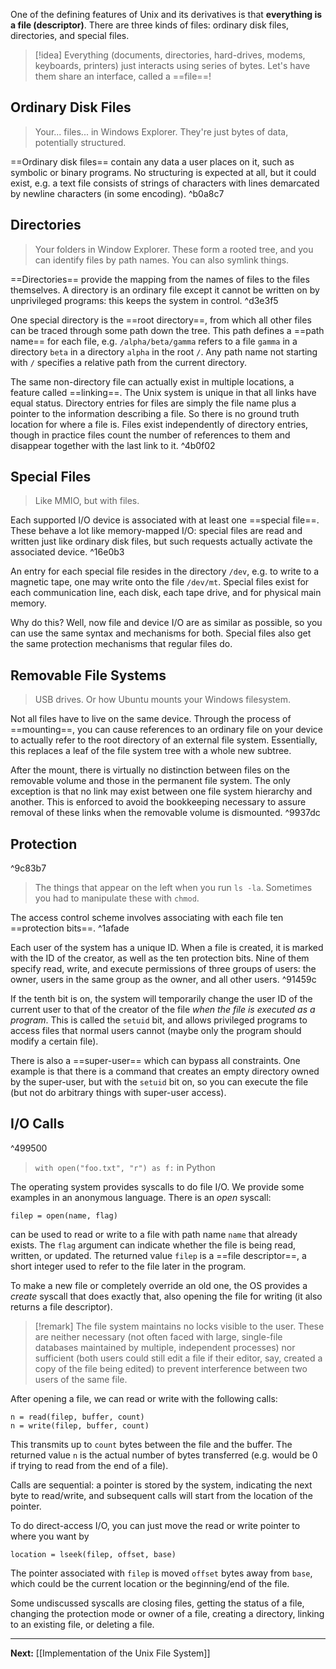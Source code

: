 One of the defining features of Unix and its derivatives is that **everything is a file (descriptor)**. There are three kinds of files: ordinary disk files, directories, and special files.

> [!idea]
> Everything (documents, directories, hard-drives, modems, keyboards, printers) just interacts using series of bytes. Let's have them share an interface, called a ==file==!
## Ordinary Disk Files

> Your... files... in Windows Explorer. They're just bytes of data, potentially structured.

==Ordinary disk files== contain any data a user places on it, such as symbolic or binary programs. No structuring is expected at all, but it could exist, e.g. a text file consists of strings of characters with lines demarcated by newline characters (in some encoding). ^b0a8c7

## Directories

> Your folders in Window Explorer. These form a rooted tree, and you can identify files by path names. You can also symlink things.

==Directories== provide the mapping from the names of files to the files themselves. A directory is an ordinary file except it cannot be written on by unprivileged programs: this keeps the system in control. ^d3e3f5

One special directory is the ==root directory==, from which all other files can be traced through some path down the tree. This path defines a ==path name== for each file, e.g. `/alpha/beta/gamma` refers to a file `gamma` in a directory `beta` in a directory `alpha` in the root `/`. Any path name not starting with `/` specifies a relative path from the current directory.

The same non-directory file can actually exist in multiple locations, a feature called ==linking==. The Unix system is unique in that all links have equal status. Directory entries for files are simply the file name plus a pointer to the information describing a file. So there is no ground truth location for where a file is. Files exist independently of directory entries, though in practice files count the number of references to them and disappear together with the last link to it. ^4b0f02

## Special Files

> Like MMIO, but with files. 

Each supported I/O device is associated with at least one ==special file==. These behave a lot like memory-mapped I/O: special files are read and written just like ordinary disk files, but such requests actually activate the associated device. ^16e0b3

An entry for each special file resides in the directory `/dev`, e.g. to write to a magnetic tape, one may write onto the file `/dev/mt`. Special files exist for each communication line, each disk, each tape drive, and for physical main memory.

Why do this? Well, now file and device I/O are as similar as possible, so you can use the same syntax and mechanisms for both. Special files also get the same protection mechanisms that regular files do.

## Removable File Systems

> USB drives. Or how Ubuntu mounts your Windows filesystem.

Not all files have to live on the same device. Through the process of ==mounting==, you can cause references to an ordinary file on your device to actually refer to the root directory of an external file system. Essentially, this replaces a leaf of the file system tree with a whole new subtree.

After the mount, there is virtually no distinction between files on the removable volume and those in the permanent file system. The only exception is that no link may exist between one file system hierarchy and another. This is enforced to avoid the bookkeeping necessary to assure removal of these links when the removable volume is dismounted. ^9937dc

## Protection

^9c83b7

> The things that appear on the left when you run `ls -la`. Sometimes you had to manipulate these with `chmod`.

The access control scheme involves associating with each file ten ==protection bits==. ^1afade

Each user of the system has a unique ID. When a file is created, it is marked with the ID of the creator, as well as the ten protection bits. Nine of them specify read, write, and execute permissions of three groups of users: the owner, users in the same group as the owner, and all other users. ^91459c

If the tenth bit is on, the system will temporarily change the user ID of the current user to that of the creator of the file *when the file is executed as a program*. This is called the `setuid` bit, and allows privileged programs to access files that normal users cannot (maybe only the program should modify a certain file).

There is also a ==super-user== which can bypass all constraints. One example is that there is a command that creates an empty directory owned by the super-user, but with the `setuid` bit on, so you can execute the file (but not do arbitrary things with super-user access).

## I/O Calls

^499500

> `with open("foo.txt", "r") as f:` in Python

The operating system provides syscalls to do file I/O. We provide some examples in an anonymous language. There is an *open* syscall:

```
filep = open(name, flag)
```

can be used to read or write to a file with path name `name` that already exists. The `flag` argument can indicate whether the file is being read, written, or updated. The returned value `filep` is a ==file descriptor==, a short integer used to refer to the file later in the program.

To make a new file or completely override an old one, the OS provides a *create* syscall that does exactly that, also opening the file for writing (it also returns a file descriptor).

> [!remark]
> The file system maintains no locks visible to the user. These are neither necessary (not often faced with large, single-file databases maintained by multiple, independent processes) nor sufficient (both users could still edit a file if their editor, say, created a copy of the file being edited) to prevent interference between two users of the same file.

After opening a file, we can read or write with the following calls:

```
n = read(filep, buffer, count)
n = write(filep, buffer, count)
```

This transmits up to `count` bytes between the file and the buffer. The returned value `n` is the actual number of bytes transferred (e.g. would be 0 if trying to read from the end of a file).

Calls are sequential: a pointer is stored by the system, indicating the next byte to read/write, and subsequent calls will start from the location of the pointer.

To do direct-access I/O, you can just move the read or write pointer to where you want by

```
location = lseek(filep, offset, base)
```

The pointer associated with `filep` is moved `offset` bytes away from `base`, which could be the current location or the beginning/end of the file. 

Some undiscussed syscalls are closing files, getting the status of a file, changing the protection mode or owner of a file, creating a directory, linking to an existing file, or deleting a file.

---

**Next:** [[Implementation of the Unix File System]]





